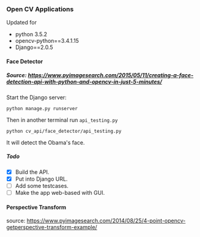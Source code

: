 ### Open CV Applications

Updated for
* python 3.5.2
* opencv-python==3.4.1.15
* Django==2.0.5

#### Face Detector
##### Source: https://www.pyimagesearch.com/2015/05/11/creating-a-face-detection-api-with-python-and-opencv-in-just-5-minutes/

Start the Django server:
```
python manage.py runserver
```
Then in another terminal run `api_testing.py`
```
python cv_api/face_detector/api_testing.py
```

It will detect the Obama's face.

##### Todo
- [x] Build the API.
- [x] Put into Django URL.
- [ ] Add some testcases.
- [ ] Make the app web-based with GUI.

#### Perspective Transform
source: https://www.pyimagesearch.com/2014/08/25/4-point-opencv-getperspective-transform-example/
